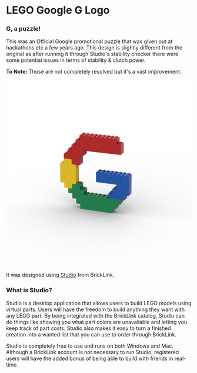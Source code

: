 # LEGO Google G Logo

### G, a puzzle!
This was an Official Google promotional puzzle that was given out at hackathons etc a few years ago. This design is slightly different from the original as after running it through Studio's stability checker there were some potential issues in terms of stability & clutch power. 

**To Note:** Those are not completely resolved but it's a vast improvement.

![Lego Google G Logo](https://raw.githubusercontent.com/fusion94/lego-google-g/master/google-g.png "Lego Google G Logo")

It was designed using [Studio](https://www.bricklink.com/v3/studio/download.page) from BrickLink.

### What is Studio?
Studio is a desktop application that allows users to build LEGO models using virtual parts. Users will have the freedom to build anything they want with any LEGO part. By being integrated with the BrickLink catalog, Studio can do things like showing you what part colors are unavailable and letting you keep track of part costs. Studio also makes it easy to turn a finished creation into a wanted list that you can use to order through BrickLink.

Studio is completely free to use and runs on both Windows and Mac. Although a BrickLink account is not necessary to run Studio, registered users will have the added bonus of being able to build with friends in real-time.
